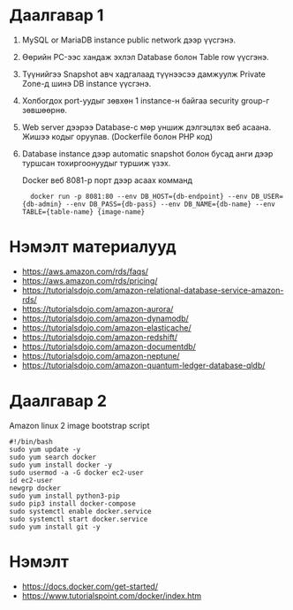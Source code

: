 # Даалгавар 1
1.  MySQL or MariaDB instance public network дээр үүсгэнэ.
2.  Өөрийн PC-ээс хандаж эхлэл Database болон Table row үүсгэнэ.
3.  Түүнийгээ Snapshot авч хадгалаад түүнээсээ дамжуулж Private Zone-д шинэ DB instance үүсгэнэ.
4.  Холбогдох port-уудыг зөвхөн 1 instance-н байгаа security group-г зөвшөөрнө.
5.  Web server дээрээ Database-с мөр уншиж дэлгэцлэх веб асаана. Жишээ кодыг оруулав. (Dockerfile болон PHP код)
6.  Database instance дээр automatic snapshot болон бусад анги дээр туршсан тохиргоонуудыг туршиж үзэх.
    
    Docker веб 8081-р порт дээр асаах комманд

		  docker run -p 8081:80 --env DB_HOST={db-endpoint} --env DB_USER={db-admin} --env DB_PASS={db-pass} --env DB_NAME={db-name} --env TABLE={table-name} {image-name}


# Нэмэлт материалууд
- https://aws.amazon.com/rds/faqs/
- https://aws.amazon.com/rds/pricing/
- https://tutorialsdojo.com/amazon-relational-database-service-amazon-rds/
- https://tutorialsdojo.com/amazon-aurora/
- https://tutorialsdojo.com/amazon-dynamodb/
- https://tutorialsdojo.com/amazon-elasticache/
- https://tutorialsdojo.com/amazon-redshift/
- https://tutorialsdojo.com/amazon-documentdb/
- https://tutorialsdojo.com/amazon-neptune/
- https://tutorialsdojo.com/amazon-quantum-ledger-database-qldb/

# Даалгавар 2

Amazon linux 2 image
bootstrap script

```
#!/bin/bash
sudo yum update -y
sudo yum search docker
sudo yum install docker -y
sudo usermod -a -G docker ec2-user
id ec2-user
newgrp docker
sudo yum install python3-pip
sudo pip3 install docker-compose 
sudo systemctl enable docker.service
sudo systemctl start docker.service
sudo yum install git -y
```


# Нэмэлт
- https://docs.docker.com/get-started/
- https://www.tutorialspoint.com/docker/index.htm
